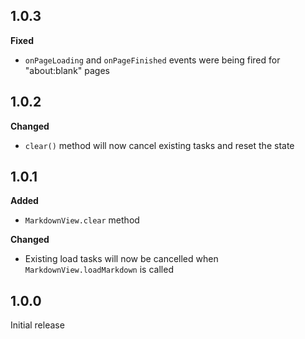 ## 1.0.3

**Fixed**

 - `onPageLoading` and `onPageFinished` events were being fired for "about:blank" pages


## 1.0.2

**Changed**

 - `clear()` method will now cancel existing tasks and reset the state


## 1.0.1

**Added**

 - `MarkdownView.clear` method

**Changed**

 - Existing load tasks will now be cancelled when `MarkdownView.loadMarkdown` is called


## 1.0.0

Initial release